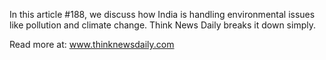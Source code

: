In this article #188, we discuss how India is handling environmental issues like pollution and climate change. Think News Daily breaks it down simply.

Read more at: www.thinknewsdaily.com